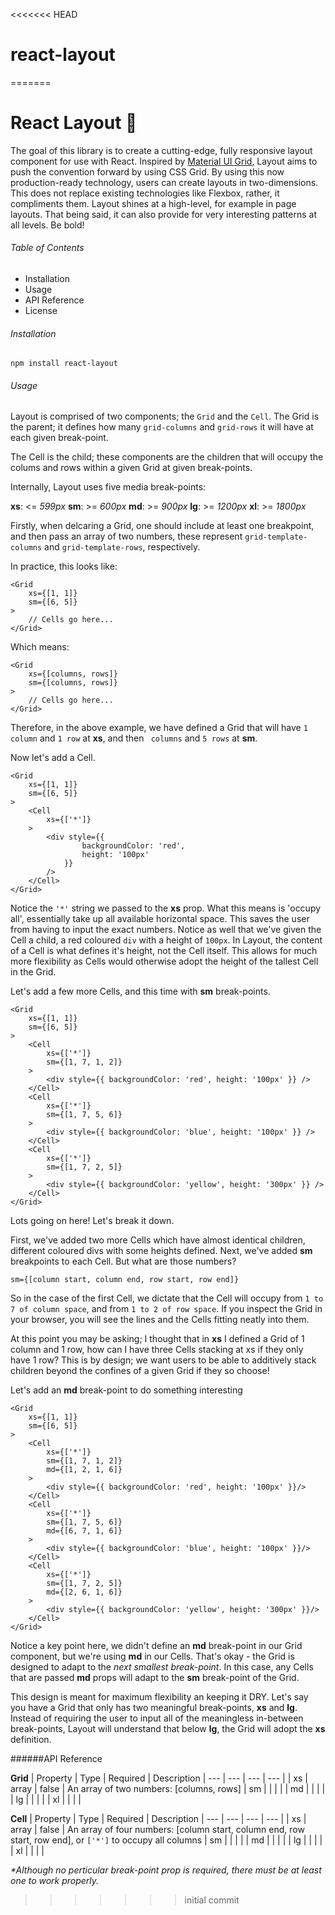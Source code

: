 <<<<<<< HEAD
# react-layout
=======
# React Layout 📐

The goal of this library is to create a cutting-edge, fully responsive layout component for use with React.  Inspired by [Material UI Grid](https://material-ui.com/layout/grid/), Layout aims to push the convention forward by using CSS Grid. By using this now production-ready technology, users can create layouts in two-dimensions.  This does not replace existing technologies like Flexbox, rather, it compliments them.  Layout shines at a high-level, for example in page layouts. That being said, it can also provide for very interesting patterns at all levels. Be bold!

###### Table of Contents
- Installation
- Usage
- API Reference
- License

###### Installation

```
npm install react-layout
```

###### Usage

Layout is comprised of two components; the `Grid` and the `Cell`.  The Grid is the parent; it defines how many `grid-columns` and `grid-rows` it will have at each given break-point.  

The Cell is the child; these components are the children that will occupy the colums and rows within a given Grid at given break-points.

Internally, Layout uses five media break-points:

__xs__:  <= _599px_
__sm__: >= _600px_
__md__: >= _900px_
__lg__: >= _1200px_
__xl__: >= _1800px_


Firstly, when delcaring a Grid, one should include at least one breakpoint, and then pass an array of two numbers, these represent `grid-template-columns` and `grid-template-rows`, respectively.

In practice, this looks like:
```
<Grid
    xs={[1, 1]}
    sm={[6, 5]}
>
    // Cells go here...
</Grid>
```
Which means:
```
<Grid
    xs={[columns, rows]}
    sm={[columns, rows]}
>
    // Cells go here...
</Grid>
```

Therefore, in the above example, we have defined a Grid that will have `1 column` and `1 row` at __xs__, and then ` columns` and `5 rows` at __sm__.

Now let's add a Cell.

```
<Grid
    xs={[1, 1]}
    sm={[6, 5]}
>
    <Cell
        xs={['*']}
    >
        <div style={{ 
                backgroundColor: 'red', 
                height: '100px' 
            }} 
        />
    </Cell>
</Grid>
```

Notice the `'*'` string we passed to the __xs__ prop.  What this means is 'occupy all', essentially take up all available horizontal space. This saves the user from having to input the exact numbers. Notice as well that we've given the Cell a child, a red coloured `div` with a height of `100px`.  In Layout, the content of a Cell is what defines it's height, not the Cell itself.  This allows for much more flexibility as Cells would otherwise adopt the height of the tallest Cell in the Grid.

Let's add a few more Cells, and this time with __sm__ break-points.

```
<Grid
    xs={[1, 1]}
    sm={[6, 5]}
>
    <Cell
        xs={['*']}
        sm={[1, 7, 1, 2]}
    >
        <div style={{ backgroundColor: 'red', height: '100px' }} />
    </Cell>
    <Cell
        xs={['*']}
        sm={[1, 7, 5, 6]}
    >
        <div style={{ backgroundColor: 'blue', height: '100px' }} />
    </Cell>
    <Cell
        xs={['*']}
        sm={[1, 7, 2, 5]}
    >
        <div style={{ backgroundColor: 'yellow', height: '300px' }} />
    </Cell>
</Grid>
```

Lots going on here! Let's break it down.

First, we've added two more Cells which have almost identical children, different coloured divs with some heights defined.  Next, we've added __sm__ breakpoints to each Cell.  But what are those numbers?

```
sm={[column start, column end, row start, row end]}
```
So in the case of the first Cell, we dictate that the Cell will occupy from `1 to 7 of column space`, and from `1 to 2 of row space`.  If you inspect the Grid in your browser, you will see the lines and the Cells fitting neatly into them.

At this point you may be asking; I thought that in __xs__ I defined a Grid of 1 column and 1 row, how can I have three Cells stacking at xs if they only have 1 row?  This is by design; we want users to be able to additively stack children beyond the confines of a given Grid if they so choose!

Let's add an __md__ break-point to do something interesting
```
<Grid
    xs={[1, 1]}
    sm={[6, 5]}
>
    <Cell
        xs={['*']}
        sm={[1, 7, 1, 2]}
        md={[1, 2, 1, 6]}
    >
        <div style={{ backgroundColor: 'red', height: '100px' }}/>
    </Cell>
    <Cell
        xs={['*']}
        sm={[1, 7, 5, 6]}
        md={[6, 7, 1, 6]}
    >
        <div style={{ backgroundColor: 'blue', height: '100px' }}/>
    </Cell>
    <Cell
        xs={['*']}
        sm={[1, 7, 2, 5]}
        md={[2, 6, 1, 6]}
    >
        <div style={{ backgroundColor: 'yellow', height: '300px' }}/>
    </Cell>
</Grid>
```

Notice a key point here, we didn't define an __md__ break-point in our Grid component, but we're using __md__ in our Cells.  That's okay - the Grid is designed to adapt to the _next smallest break-point_. In this case, any Cells that are passed __md__ props will adapt to the __sm__ break-point of the Grid.

This design is meant for maximum flexibility an keeping it DRY.  Let's say you have a Grid that only has two meaningful break-points, __xs__ and __lg__.  Instead of requiring the user to input all of the meaningless in-between break-points, Layout will understand that below __lg__, the Grid will adopt the __xs__ definition.

######API Reference

__Grid__
| Property | Type | Required | Description
| --- | --- | --- | --- |
| xs | array | false | An array of two numbers: [columns, rows]
| sm | | | |
| md | | | |
| lg | | | |
| xl | | | |

__Cell__
| Property | Type | Required | Description
| --- | --- | --- | --- |
| xs | array | false | An array of four numbers: [column start, column end, row start, row end], or `['*']` to occupy all columns
| sm | | | |
| md | | | |
| lg | | | |
| xl | | | |

_*Although no perticular break-point prop is required, there must be at least one to work properly._
>>>>>>> initial commit
